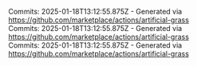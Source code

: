 Commits: 2025-01-18T13:12:55.875Z - Generated via https://github.com/marketplace/actions/artificial-grass
<br>
Commits: 2025-01-18T13:12:55.875Z - Generated via https://github.com/marketplace/actions/artificial-grass
<br>
Commits: 2025-01-18T13:12:55.875Z - Generated via https://github.com/marketplace/actions/artificial-grass
<br>
